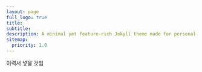 ```yaml
---
layout: page
full_logo: true
title: 
subtitle: 
description: A minimal yet feature-rich Jekyll theme made for personal websites and blogs.
sitemap:
  priority: 1.0
---
```


이력서 넣을 것임

<br>
<br>
<br>
<br>
<br>
<br>
<br>
